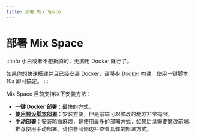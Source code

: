 ```yaml
---
title: 部署 Mix Space
---
```


# 部署 Mix Space

:::info
小白或者不想折腾的，无脑用 Docker 就行了。

如果你想快速搭建并且已经安装 Docker，请移步 [Docker 构建](/deploy/docker)，使用一键脚本 10s 即可搞定。
:::

Mix Space 目前支持以下安装方法：

- [**一键 Docker 部署**](/deploy/docker)：最快的方式。
- [**使用预设脚本部署**](/deploy/docker)：安装方便，但是前端可以修改的地方非常有限。
- **手动部署**：安装略微麻烦，是使用最多的部署方式，如果后续需要魔改前端，推荐使用手动部署。请你参阅侧边栏查看具体的部署方式。